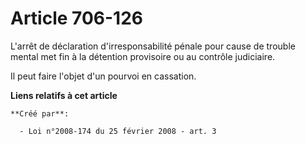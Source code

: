 # Article 706-126

L'arrêt de déclaration d'irresponsabilité pénale pour cause de trouble mental met fin à la détention provisoire ou au
contrôle judiciaire. 

Il peut faire l'objet d'un pourvoi en cassation.

**Liens relatifs à cet article**

	**Créé par**:

	  - Loi n°2008-174 du 25 février 2008 - art. 3

